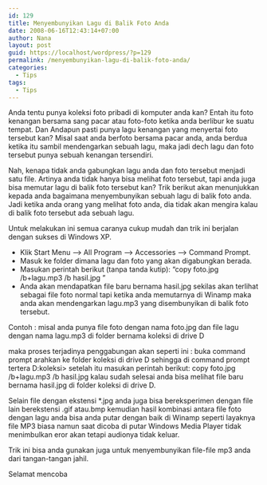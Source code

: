 ```yaml
---
id: 129
title: Menyembunyikan Lagu di Balik Foto Anda
date: 2008-06-16T12:43:14+07:00
author: Nana
layout: post
guid: https://localhost/wordpress/?p=129
permalink: /menyembunyikan-lagu-di-balik-foto-anda/
categories:
  - Tips
tags:
  - Tips
---
```

Anda tentu punya koleksi foto pribadi di komputer anda kan? Entah itu foto kenangan bersama sang pacar atau foto-foto ketika anda berlibur ke suatu tempat. Dan Andapun pasti punya lagu kenangan yang menyertai foto tersebut kan? Misal saat anda berfoto bersama pacar anda, anda berdua ketika itu sambil mendengarkan sebuah lagu, maka jadi dech lagu dan foto tersebut punya sebuah kenangan tersendiri.

Nah, kenapa tidak anda gabungkan lagu anda dan foto tersebut menjadi satu file. Artinya anda tidak hanya bisa melihat foto tersebut, tapi anda juga bisa memutar lagu di balik foto tersebut kan? Trik berikut akan menunjukkan kepada anda bagaimana menyembunyikan sebuah lagu di balik foto anda. Jadi ketika anda orang yang melihat foto anda, dia tidak akan mengira kalau di balik foto tersebut ada sebuah lagu.

Untuk melakukan ini semua caranya cukup mudah dan trik ini berjalan dengan sukses di Windows XP.

  * Klik Start Menu &#8211;> All Program &#8211;> Accessories &#8211;> Command Prompt.
  * Masuk ke folder dimana lagu dan foto yang akan digabungkan berada.
  * Masukan perintah berikut (tanpa tanda kutip): “copy foto.jpg /b+lagu.mp3 /b hasil.jpg ”
  * Anda akan mendapatkan file baru bernama hasil.jpg sekilas akan terlihat sebagai file foto normal tapi ketika anda memutarnya di Winamp maka anda akan mendengarkan lagu.mp3 yang disembunyikan di balik foto tersebut.

Contoh : misal anda punya file foto dengan nama foto.jpg dan file lagu dengan nama lagu.mp3 di folder bernama koleksi di drive D

maka proses terjadinya penggabungan akan seperti ini : buka command prompt arahkan ke folder koleksi di drive D sehingga di command prompt tertera D:koleksi> setelah itu masukan perintah berikut: copy foto.jpg /b+lagu.mp3 /b hasil.jpg kalau sudah selesai anda bisa melihat file baru bernama hasil.jpg di folder koleksi di drive D.

Selain file dengan ekstensi *.jpg anda juga bisa bereksperimen dengan file lain berekstensi .gif atau.bmp kemudian hasil kombinasi antara file foto dengan lagu anda bisa anda putar dengan baik di Winamp seperti layaknya file MP3 biasa namun saat dicoba di putar Windows Media Player tidak menimbulkan eror akan tetapi audionya tidak keluar.

Trik ini bisa anda gunakan juga untuk menyembunyikan file-file mp3 anda dari tangan-tangan jahil.

Selamat mencoba